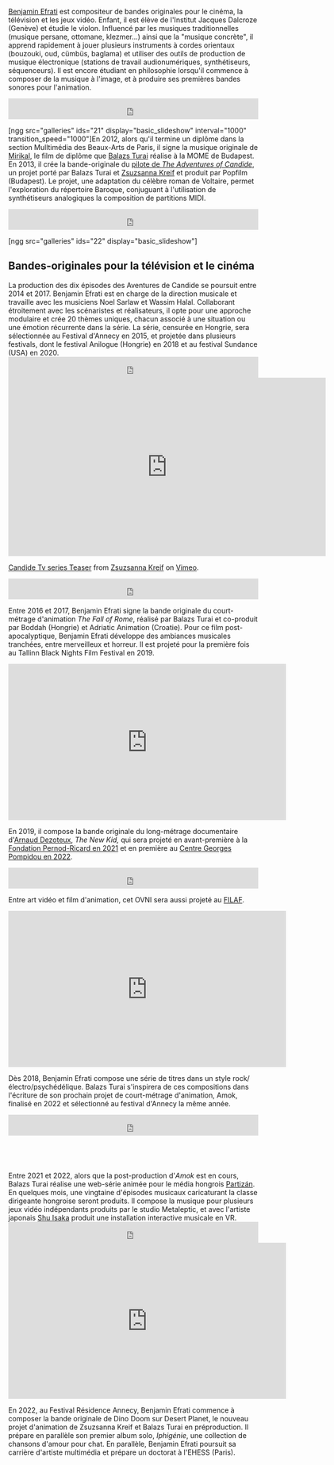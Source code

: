<a href="https://benjaminefrati.com/bio/" target="_blank" rel="noopener noreferrer">Benjamin Efrati</a> est compositeur de bandes originales pour le cinéma, la télévision et les jeux vidéo. Enfant, il est élève de l'Institut Jacques Dalcroze (Genève) et étudie le violon. Influencé par les musiques traditionnelles (musique persane, ottomane, klezmer...) ainsi que la "musique concrète", il apprend rapidement à jouer plusieurs instruments à cordes orientaux (bouzouki, oud, cümbüs, baglama) et utiliser des outils de production de musique électronique (stations de travail audionumériques, synthétiseurs, séquenceurs). Il est encore étudiant en philosophie lorsqu'il commence à composer de la musique à l'image, et à produire ses premières bandes sonores pour l'animation.

<iframe style="border: 0; width: 100%; height: 42px;" src="https://bandcamp.com/EmbeddedPlayer/album=2566574160/size=small/bgcol=ffffff/linkcol=0687f5/track=1608226667/transparent=true/" seamless="" data-mce-fragment="1"><a href="https://benjaminefrati.bandcamp.com/album/the-fall-of-rome">The Fall of Rome by Benjamin Efrati</a></iframe>

[ngg src="galleries" ids="21" display="basic_slideshow" interval="1000" transition_speed="1000"]En 2012, alors qu'il termine un diplôme dans la section Mulltimédia des Beaux-Arts de Paris, il signe la musique originale de <a href="https://www.youtube.com/watch?v=gkcI-2Wy2B0" target="_blank" rel="noopener noreferrer">Mirikal</a>, le film de diplôme que <a href="https://www.imdb.com/name/nm6515132/">Balazs Turai</a> réalise à la MOME de Budapest. En 2013, il crée la bande-originale du <a href="https://www.youtube.com/watch?v=KzyxHOwdM2o">pilote de <em>The Adventures of Candide</em></a>, un projet porté par Balazs Turai et <a href="https://www.imdb.com/name/nm6515139/">Zsuzsanna Kreif</a> et produit par Popfilm (Budapest). Le projet, une adaptation du célèbre roman de Voltaire, permet l'exploration du répertoire Baroque, conjuguant à l'utilisation de synthétiseurs analogiques la composition de partitions MIDI.

<iframe style="border: 0; width: 100%; height: 42px;" src="https://bandcamp.com/EmbeddedPlayer/album=67208101/size=small/bgcol=ffffff/linkcol=0687f5/track=1729665351/transparent=true/" seamless="" data-mce-fragment="1"><a href="https://benjaminefrati.bandcamp.com/album/candide-pilot-ost">Candide - Pilot OST by Benjamin Efrati</a></iframe>

[ngg src="galleries" ids="22" display="basic_slideshow"]
<h2>Bandes-originales pour la télévision et le cinéma</h2>
La production des dix épisodes des Aventures de Candide se poursuit entre 2014 et 2017. Benjamin Efrati est en charge de la direction musicale et travaille avec les musiciens Noel Sarlaw et Wassim Halal. Collaborant étroitement avec les scénaristes et réalisateurs, il opte pour une approche modulaire et crée 20 thèmes uniques, chacun associé à une situation ou une émotion récurrente dans la série. La série, censurée en Hongrie, sera sélectionnée au Festival d'Annecy en 2015, et projetée dans plusieurs festivals, dont le festival Anilogue (Hongrie) en 2018 et au festival Sundance (USA) en 2020.

<iframe style="border: 0; width: 100%; height: 42px;" src="https://bandcamp.com/EmbeddedPlayer/album=36686059/size=small/bgcol=ffffff/linkcol=0687f5/track=1004718098/transparent=true/" seamless="" data-mce-fragment="1"><a href="https://benjaminefrati.bandcamp.com/album/the-adventures-of-candide">The Adventures of Candide by Benjamin Efrati</a></iframe>

<iframe src="https://player.vimeo.com/video/234215381?h=d61911facc" width="640" height="360" frameborder="0" allowfullscreen="allowfullscreen" data-mce-fragment="1"></iframe>

<a href="https://vimeo.com/234215381">Candide Tv series Teaser</a> from <a href="https://vimeo.com/user23060390">Zsuzsanna Kreif</a> on <a href="https://vimeo.com">Vimeo</a>.

<iframe style="border: 0; width: 100%; height: 42px;" src="https://bandcamp.com/EmbeddedPlayer/album=36686059/size=small/bgcol=ffffff/linkcol=0687f5/track=1944528903/transparent=true/" seamless="" data-mce-fragment="1"><a href="https://benjaminefrati.bandcamp.com/album/the-adventures-of-candide">The Adventures of Candide by Benjamin Efrati</a></iframe>

Entre 2016 et 2017, Benjamin Efrati signe la bande originale du court-métrage d'animation&nbsp;<em>The Fall of Rome</em>, réalisé par Balazs Turai et co-produit par Boddah (Hongrie) et Adriatic Animation (Croatie). Pour ce film post-apocalyptique, Benjamin Efrati développe des ambiances musicales tranchées, entre merveilleux et horreur. Il est projeté pour la première fois au Tallinn Black Nights Film Festival en 2019.

<iframe title="YouTube video player" src="https://www.youtube.com/embed/pPhrjLqhyBk" width="560" height="315" frameborder="0" allowfullscreen="allowfullscreen" data-mce-fragment="1"></iframe>

En 2019, il compose la bande originale du long-métrage documentaire d'<a href="https://www.imdb.com/name/nm7694382/" target="_blank" rel="noopener noreferrer">Arnaud Dezoteux</a>,&nbsp;<em>The New Kid,&nbsp;</em>qui sera projeté en avant-première à la <a href="https://www.fondation-pernod-ricard.com/evenement/projection-the-new-kid">Fondation Pernod-Ricard en 2021</a> et en première au <a href="https://www.centrepompidou.fr/fr/programme/agenda/evenement/706n6yU" target="_blank" rel="noopener noreferrer">Centre Georges Pompidou en 2022</a>.

<iframe style="border: 0; width: 100%; height: 42px;" src="https://bandcamp.com/EmbeddedPlayer/album=2654855167/size=small/bgcol=ffffff/linkcol=0687f5/track=3004278765/transparent=true/" seamless="" data-mce-fragment="1"><a href="https://benjaminefrati.bandcamp.com/album/the-new-kid">The New Kid by Benjamin Efrati</a></iframe>

Entre art vidéo et film d'animation, cet OVNI sera aussi projeté au <a href="https://www.po-cket.fr/fr/il4-agenda-the-new-kid-festival-filaf.aspx?Cle=FMALAR066V521XPQ">FILAF</a>.

<iframe title="YouTube video player" src="https://www.youtube.com/embed/eTbgwzlMGLI" width="560" height="315" frameborder="0" allowfullscreen="allowfullscreen" data-mce-fragment="1"></iframe>

Dès 2018, Benjamin Efrati compose une série de titres dans un style rock/électro/psychédélique. Balazs Turai s'inspirera de ces compositions dans l'écriture de son prochain projet de court-métrage d'animation, Amok, finalisé en 2022 et sélectionné au festival d'Annecy la même année.&nbsp;

<iframe style="border: 0; width: 100%; height: 42px;" src="https://bandcamp.com/EmbeddedPlayer/album=3276780756/size=small/bgcol=ffffff/linkcol=0687f5/track=4224152642/transparent=true/" seamless="" data-mce-fragment="1"><a href="https://benjaminefrati.bandcamp.com/album/amok">Amok by Benjamin Efrati</a></iframe>
<h2>&nbsp;</h2>
Entre 2021 et 2022, alors que la post-production d'<em>Amok</em> est en cours, Balazs Turai réalise une web-série animée pour le média hongrois <a href="http://<iframe width=&quot;560&quot; height=&quot;315&quot; src=&quot;https://www.youtube.com/embed/OEcv2-iCn1I&quot; title=&quot;YouTube video player&quot; frameborder=&quot;0&quot; allow=&quot;accelerometer; autoplay; clipboard-write; encrypted-media; gyroscope; picture-in-picture&quot; allowfullscreen></iframe>" target="_blank" rel="noopener" data-wplink-url-error="true">Partizán</a>. En quelques mois, une vingtaine d'épisodes musicaux caricaturant la classe dirigeante hongroise seront produits. Il compose la musique pour plusieurs jeux vidéo indépendants produits par le studio Metaleptic, et avec l'artiste japonais <a href="https://shuisaka.site/" target="_blank" rel="noopener noreferrer">Shu Isaka</a> produit une installation interactive musicale en VR.

<iframe style="border: 0; width: 100%; height: 42px;" src="https://bandcamp.com/EmbeddedPlayer/album=1469358322/size=small/bgcol=ffffff/linkcol=0687f5/transparent=true/" seamless="" data-mce-fragment="1"><a href="https://benjaminefrati.bandcamp.com/album/oligarchia-season-2022">Oligarchia - Season 2022 by Benjamin Efrati</a></iframe>

<iframe title="YouTube video player" src="https://www.youtube.com/embed/OEcv2-iCn1I" width="560" height="315" frameborder="0" allowfullscreen="allowfullscreen" data-mce-fragment="1"></iframe>

En 2022, au Festival Résidence Annecy, Benjamin Efrati commence à composer la bande originale de Dino Doom sur Desert Planet, le nouveau projet d'animation de Zsuzsanna Kreif et Balazs Turai en préproduction. Il prépare en parallèle son premier album solo, <em>Iphigénie</em>, une collection de chansons d'amour pour chat. En parallèle, Benjamin Efrati poursuit sa carrière d'artiste multimédia et prépare un doctorat à l'EHESS (Paris).&nbsp;
